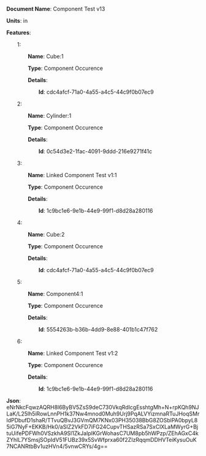 **Document Name**: Component Test v13

**Units**: in

**Features**:

&emsp;&emsp;1:

&emsp;&emsp;&emsp;&emsp;**Name**: Cube:1

&emsp;&emsp;&emsp;&emsp;**Type**: Component Occurence

&emsp;&emsp;&emsp;&emsp;**Details**:

&emsp;&emsp;&emsp;&emsp;&emsp;&emsp;**Id**: cdc4afcf-71a0-4a55-a4c5-44c9f0b07ec9

&emsp;&emsp;2:

&emsp;&emsp;&emsp;&emsp;**Name**: Cylinder:1

&emsp;&emsp;&emsp;&emsp;**Type**: Component Occurence

&emsp;&emsp;&emsp;&emsp;**Details**:

&emsp;&emsp;&emsp;&emsp;&emsp;&emsp;**Id**: 0c54d3e2-1fac-4091-9ddd-216e9271f41c

&emsp;&emsp;3:

&emsp;&emsp;&emsp;&emsp;**Name**: Linked Component Test v1:1

&emsp;&emsp;&emsp;&emsp;**Type**: Component Occurence

&emsp;&emsp;&emsp;&emsp;**Details**:

&emsp;&emsp;&emsp;&emsp;&emsp;&emsp;**Id**: 1c9bc1e6-9e1b-44e9-99f1-d8d28a280116

&emsp;&emsp;4:

&emsp;&emsp;&emsp;&emsp;**Name**: Cube:2

&emsp;&emsp;&emsp;&emsp;**Type**: Component Occurence

&emsp;&emsp;&emsp;&emsp;**Details**:

&emsp;&emsp;&emsp;&emsp;&emsp;&emsp;**Id**: cdc4afcf-71a0-4a55-a4c5-44c9f0b07ec9

&emsp;&emsp;5:

&emsp;&emsp;&emsp;&emsp;**Name**: Component4:1

&emsp;&emsp;&emsp;&emsp;**Type**: Component Occurence

&emsp;&emsp;&emsp;&emsp;**Details**:

&emsp;&emsp;&emsp;&emsp;&emsp;&emsp;**Id**: 5554263b-b36b-4dd9-8e88-401b1c47f762

&emsp;&emsp;6:

&emsp;&emsp;&emsp;&emsp;**Name**: Linked Component Test v1:2

&emsp;&emsp;&emsp;&emsp;**Type**: Component Occurence

&emsp;&emsp;&emsp;&emsp;**Details**:

&emsp;&emsp;&emsp;&emsp;&emsp;&emsp;**Id**: 1c9bc1e6-9e1b-44e9-99f1-d8d28a280116

**Json**: eNrNkcFqwzAQRH8l6ByBV5ZsS9deC730VkqRdlcgEsshtgMh+N+rpKQh9NJLaK/L25lh5iRowLnnPH1k37Nw4mnod0Muh9Urj9PqALVYizmnaRTuJHoqSMrldPDbufD1shaR/TTvuQBvJ3GVmQM7KNx03PH35038BbG8ZOSblPA0bpyL85iG7NyF+EKKB/Hk0/aSIZ2VkFD7iFG24CupvTHSazRSa7SxClXLaMWyrG+BjtuUifePDFWh0VSzkhA9Sl1ZkJaIpIKGrWohasC7UM8pb5hWPzp/ZEhAGxC4kZYhlL7YSmsjSOpIdV51FUBz39x5SvWfprxa60f2ZIzRqqmDDHVTeiKysuOuK7NCANRtbBv1uzHVn4/5vnwCRYs/4g==

